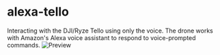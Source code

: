 # alexa-tello
Interacting with the DJI/Ryze Tello using only the voice. The drone works with Amazon's Alexa voice assistant to respond to voice-prompted commands.
![Preview](https://github.com/econnie323/alexa-tello/blob/master/cover.jpg)
